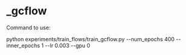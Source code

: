 # _gcflow
Command to use:

python experiments/train_flows/train_gcflow.py --num_epochs 400 --inner_epochs 1 --lr 0.003 --gpu 0
